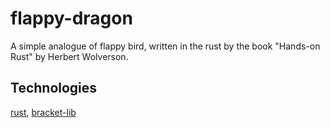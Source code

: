 # flappy-dragon
A simple analogue of flappy bird, written in the rust by the book "Hands-on Rust" by Herbert Wolverson.
## Technologies
[rust](https://www.rust-lang.org/), [bracket-lib](https://github.com/amethyst/bracket-lib)
